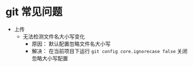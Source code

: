 # git 常见问题

- 上传
  - 无法检测文件名大小写变化
    - 原因： 默认配置忽略文件名大小写
    - 解决： 在当前项目下运行 `git config core.ignorecase false` 关闭忽略大小写配置

